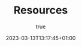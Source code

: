 ---
title: Resources
description: Additional Files
subtitle: true
date: 2023-03-13T13:17:45+01:00
resources:
  - src: alexander-grey-tn57JI3CewI-unsplash.jpg
    name: featured
    params:
      alt: A pile of files
---